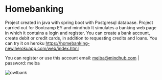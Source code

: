 # Homebanking
Project created in java with spring boot with Postgresql database. Project carried out for Bootcamp EY and mindhub
It simulates a banking web page in which it contains a login and register. You can create a bank account, create debit or credit cards, in addition to requesting credits and loans.
You can try it on heroku https://homebanking-new.herokuapp.com/web/index.html

You can register or use this account
email: melba@mindhub.com | password: melba

![owlbank](https://user-images.githubusercontent.com/88014735/168184084-6c3a3add-3ac6-4c1e-ab4d-7e28fc5c357d.png)

